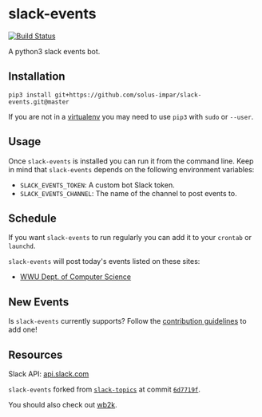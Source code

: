 # slack-events
[![Build Status][badge-build]](https://travis-ci.org/solus-impar/slack-events)

A python3 slack events bot.

## Installation

```
pip3 install git+https://github.com/solus-impar/slack-events.git@master
```

If you are not in a [virtualenv] you may need to use `pip3` with `sudo` or
`--user`.

## Usage
Once `slack-events` is installed you can run it from the command line. Keep in
mind that `slack-events` depends on the following environment variables:
* `SLACK_EVENTS_TOKEN`: A custom bot Slack token.
* `SLACK_EVENTS_CHANNEL`: The name of the channel to post events to.

## Schedule
If you want `slack-events` to run regularly you can add it to your `crontab` or
`launchd`.

`slack-events` will post today's events listed on these sites:
* [WWU Dept. of Computer Science](//cse.wwu.edu/computer-science)

## New Events
Is `slack-events` currently supports? Follow the
[contribution guidelines] to add one!

## Resources
Slack API: [api.slack.com](//api.slack.com/)

`slack-events` forked from
[`slack-topics`](//github.com/solus-impar/slack-topics) at commit
[`6d7719f`](//github.com/solus-impar/slack-topics/commit/6d7719ff1245d1672ce9c14c8d245865ec98e4ed).

You should also check out [wb2k].

[badge-build]: //travis-ci.org/solus-impar/slack-events.svg?branch=master
[wb2k]: //github.com/reillysiemens/wb2k/
[virtualenv]: //virtualenv.pypa.io/en/stable/
[contribution guidelines]: //github.com/solus-impar/slack-events/blob/master/CONTRIBUTING.md
